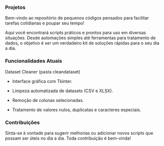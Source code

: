 ### Projetos

Bem-vindo ao repositório de pequenos códigos pensados para facilitar tarefas cotidianas e poupar seu tempo!

Aqui você encontrará scripts práticos e prontos para uso em diversas situações. Desde automações simples até ferramentas para tratamento de dados, o objetivo é ser um verdadeiro kit de soluções rápidas para o seu dia a dia.

### Funcionalidades Atuais

Dataset Cleaner (pasta cleandataset)

- Interface gráfica com Tkinter.

- Limpeza automatizada de datasets (CSV e XLSX).

- Remoção de colunas selecionadas.

- Tratamento de valores nulos, duplicatas e caracteres especiais.

### Contribuições

Sinta-se à vontade para sugerir melhorias ou adicionar novos scripts que possam ser úteis no dia a dia. Toda contribuição é bem-vinda!
